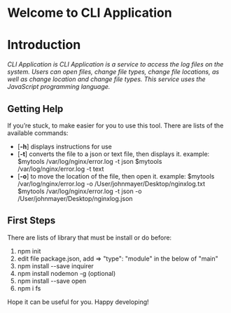 # Welcome to CLI Application

# Introduction
_CLI Application is CLI Application is a service to access the log files on the system. Users can open files, change file types, change file locations, as well as change location and change file types. This service uses the JavaScript programming language._

## Getting Help

If you’re stuck, to make easier for you to use this tool.
There are lists of the available commands:
* [**-h**] displays instructions for use
* [**-t**] converts the file to a json or text file, then displays it.
            example: $mytools /var/log/nginx/error.log -t json
                     $mytools /var/log/nginx/error.log -t text
* [**-o**] to move the location of the file, then open it.
            example: $mytools /var/log/nginx/error.log -o /User/johnmayer/Desktop/nginxlog.txt
                     $mytools /var/log/nginx/error.log -t json -o /User/johnmayer/Desktop/nginxlog.json

## First Steps
There are lists of library that must be install or do before:
1. npm init
2. edit file package.json, add => "type": "module" in the below of "main"
3. npm install --save inquirer
4. npm install nodemon -g  (optional)
5. npm install --save open
6. npm i fs


Hope it can be useful for you.
Happy developing!
